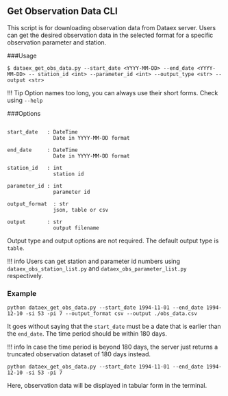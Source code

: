 ## Get Observation Data CLI

This script is for downloading observation data from Dataex server. 
Users can get the desired observation data in the selected format for a specific observation parameter and station.

###Usage
```
$ dataex_get_obs_data.py --start_date <YYYY-MM-DD> --end_date <YYYY-MM-DD> -- station_id <int> --parameter_id <int> --output_type <str> --output <str>
```
!!! Tip
    Option names too long, you can always use their short forms. Check using `--help`
    

###Options
```
               
start_date   : DateTime
               Date in YYYY-MM-DD format
        
end_date     : DateTime
               Date in YYYY-MM-DD format
               
station_id   : int
               station id
               
parameter_id : int 
               parameter id   
           
output_format  : str
               json, table or csv       
               
output       : str
               output filename
```

Output type and output options are not required. The default output type is `table`. 

!!! info
    Users can get station and parameter id numbers using `dataex_obs_station_list.py` and `dataex_obs_parameter_list.py` respectively.


### Example

```
python dataex_get_obs_data.py --start_date 1994-11-01 --end_date 1994-12-10 -si 53 -pi 7 --output_format csv --output ./obs_data.csv
```

It goes without saying that the `start_date` must be a date that is earlier than the `end_date`. The time period should be within 180 days. 

!!! info 
    In case the time period is beyond 180 days, the server just returns a truncated observation dataset of 180 days instead.

```
python dataex_get_obs_data.py --start_date 1994-11-01 --end_date 1994-12-10 -si 53 -pi 7
```
Here, observation data will be displayed in tabular form in the terminal.
